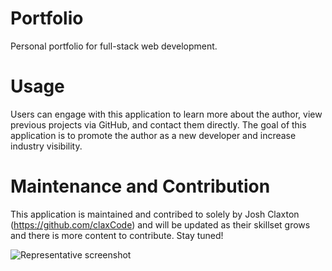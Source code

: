 # Portfolio
Personal portfolio for full-stack web development.

# Usage
Users can engage with this application to learn more about the author, view previous projects via GitHub, and contact them directly. The goal of this application is to promote the author as a new developer and increase industry visibility.

# Maintenance and Contribution
This application is maintained and contribed to solely by Josh Claxton (https://github.com/claxCode) and will be updated as their skillset grows and there is more content to contribute. Stay tuned!



![Representative screenshot](/assets/127.0.0.1_5501_index.html.png?raw=true "Screenshot of portfolio page")